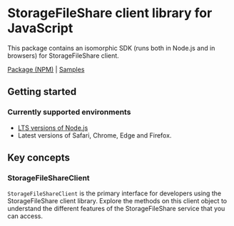 # StorageFileShare client library for JavaScript

This package contains an isomorphic SDK (runs both in Node.js and in browsers) for StorageFileShare client.



[Package (NPM)](https://www.npmjs.com/package/@msinternal/storagefileshare) |
[Samples](https://github.com/Azure-Samples/azure-samples-js-management)

## Getting started

### Currently supported environments

- [LTS versions of Node.js](https://nodejs.org/about/releases/)
- Latest versions of Safari, Chrome, Edge and Firefox.




## Key concepts

### StorageFileShareClient

`StorageFileShareClient` is the primary interface for developers using the StorageFileShare client library. Explore the methods on this client object to understand the different features of the StorageFileShare service that you can access.

